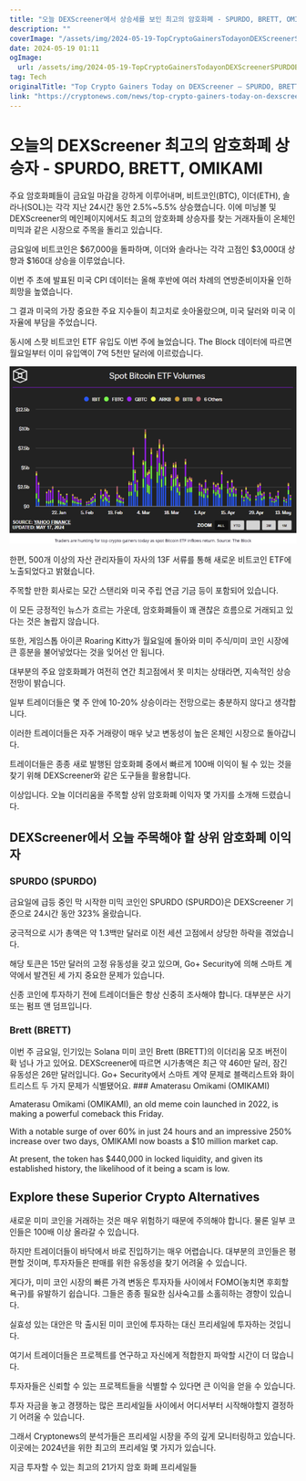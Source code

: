 ```yaml
---
title: "오늘 DEXScreener에서 상승세를 보인 최고의 암호화폐 - SPURDO, BRETT, OMIKAMI"
description: ""
coverImage: "/assets/img/2024-05-19-TopCryptoGainersTodayonDEXScreenerSPURDOBRETTOMIKAMI_thumbnail.png"
date: 2024-05-19 01:11
ogImage: 
  url: /assets/img/2024-05-19-TopCryptoGainersTodayonDEXScreenerSPURDOBRETTOMIKAMI_thumbnail.png
tag: Tech
originalTitle: "Top Crypto Gainers Today on DEXScreener – SPURDO, BRETT, OMIKAMI"
link: "https://cryptonews.com/news/top-crypto-gainers-today-on-dexscreener-spurdo-brett-omikami.htm"
---
```



# 오늘의 DEXScreener 최고의 암호화폐 상승자 - SPURDO, BRETT, OMIKAMI

주요 암호화폐들이 금요일 마감을 강하게 이루어내며, 비트코인(BTC), 이더(ETH), 솔라나(SOL)는 각각 지난 24시간 동안 2.5%~5.5% 상승했습니다. 이에 미닝볼 및 DEXScreener의 메인페이지에서도 최고의 암호화폐 상승자를 찾는 거래자들이 온체인 미믹과 같은 시장으로 주목을 돌리고 있습니다.

금요일에 비트코인은 $67,000을 돌파하며, 이더와 솔라나는 각각 고점인 $3,000대 상향과 $160대 상승을 이루었습니다.

<div class="content-ad"></div>

이번 주 초에 발표된 미국 CPI 데이터는 올해 후반에 여러 차례의 연방준비이자율 인하 희망을 높였습니다. 

그 결과 미국의 가장 중요한 주요 지수들이 최고치로 솟아올랐으며, 미국 달러와 미국 이자율에 부담을 주었습니다. 

동시에 스팟 비트코인 ETF 유입도 이번 주에 늘었습니다. The Block 데이터에 따르면 월요일부터 이미 유입액이 7억 5천만 달러에 이르렀습니다.

![Top Crypto Gainers Today on DEX Screener](/assets/img/2024-05-19-TopCryptoGainersTodayonDEXScreenerSPURDOBRETTOMIKAMI_0.png)

<div class="content-ad"></div>

한편, 500개 이상의 자산 관리자들이 자사의 13F 서류를 통해 새로운 비트코인 ETF에 노출되었다고 밝혔습니다.

주목할 만한 회사로는 모간 스탠리와 미국 주립 연금 기금 등이 포함되어 있습니다.

이 모든 긍정적인 뉴스가 흐르는 가운데, 암호화폐들이 꽤 괜찮은 흐름으로 거래되고 있다는 것은 놀랍지 않습니다.

또한, 게임스톱 아이콘 Roaring Kitty가 월요일에 돌아와 미미 주식/미미 코인 시장에 큰 흥분을 불어넣었다는 것을 잊어선 안 됩니다.

<div class="content-ad"></div>

대부분의 주요 암호화폐가 여전히 연간 최고점에서 못 미치는 상태라면, 지속적인 상승 전망이 밝습니다.

일부 트레이더들은 몇 주 안에 10-20% 상승이라는 전망으로는 충분하지 않다고 생각합니다.

이러한 트레이더들은 자주 거래량이 매우 낮고 변동성이 높은 온체인 시장으로 돌아갑니다.

트레이더들은 종종 새로 발행된 암호화폐 중에서 빠르게 100배 이익이 될 수 있는 것을 찾기 위해 DEXScreener와 같은 도구들을 활용합니다.

<div class="content-ad"></div>

이상입니다. 오늘 이더리움을 주목할 상위 암호화폐 이익자 몇 가지를 소개해 드렸습니다.

## DEXScreener에서 오늘 주목해야 할 상위 암호화폐 이익자

### SPURDO (SPURDO)

금요일에 급등 중인 막 시작한 미믹 코인인 SPURDO (SPURDO)은 DEXScreener 기준으로 24시간 동안 323% 올랐습니다.

<div class="content-ad"></div>

궁극적으로 시가 총액은 약 1.3백만 달러로 이전 세션 고점에서 상당한 하락을 겪었습니다.

해당 토큰은 15만 달러의 고정 유동성을 갖고 있으며, Go+ Security에 의해 스마트 계약에서 발견된 세 가지 중요한 문제가 있습니다.

신종 코인에 투자하기 전에 트레이더들은 항상 신중히 조사해야 합니다. 대부분은 사기 또는 펌프 앤 덤프입니다.

### Brett (BRETT)

<div class="content-ad"></div>

이번 주 금요일, 인기있는 Solana 미미 코인 Brett (BRETT)의 이더리움 모조 버전이 확 넘나 가고 있어요. DEXScreener에 따르면 시가총액은 최근 약 460만 달러, 잠긴 유동성은 26만 달러입니다. Go+ Security에서 스마트 계약 문제로 블랙리스트와 화이트리스트 두 가지 문제가 식별됐어요. ### Amaterasu Omikami (OMIKAMI)

<div class="content-ad"></div>

Amaterasu Omikami (OMIKAMI), an old meme coin launched in 2022, is making a powerful comeback this Friday.

With a notable surge of over 60% in just 24 hours and an impressive 250% increase over two days, OMIKAMI now boasts a $10 million market cap.

At present, the token has $440,000 in locked liquidity, and given its established history, the likelihood of it being a scam is low.

## Explore these Superior Crypto Alternatives

<div class="content-ad"></div>

새로운 미미 코인을 거래하는 것은 매우 위험하기 때문에 주의해야 합니다. 물론 일부 코인들은 100배 이상 올라갈 수 있습니다.

하지만 트레이더들이 바닥에서 바로 진입하기는 매우 어렵습니다. 대부분의 코인들은 평편할 것이며, 투자자들은 판매를 위한 유동성을 찾기 어려울 수 있습니다.

게다가, 미미 코인 시장의 빠른 가격 변동은 투자자들 사이에서 FOMO(놓치면 후회할 욕구)를 유발하기 쉽습니다. 그들은 종종 필요한 심사숙고를 소홀히하는 경향이 있습니다.

실효성 있는 대안은 막 출시된 미미 코인에 투자하는 대신 프리세일에 투자하는 것입니다.

<div class="content-ad"></div>

여기서 트레이더들은 프로젝트를 연구하고 자신에게 적합한지 파악할 시간이 더 많습니다.

투자자들은 신뢰할 수 있는 프로젝트들을 식별할 수 있다면 큰 이익을 얻을 수 있습니다.

투자 자금을 놓고 경쟁하는 많은 프리세일들 사이에서 어디서부터 시작해야할지 결정하기 어려울 수 있습니다.

그래서 Cryptonews의 분석가들은 프리세일 시장을 주의 깊게 모니터링하고 있습니다. 이곳에는 2024년을 위한 최고의 프리세일 몇 가지가 있습니다.

<div class="content-ad"></div>

지금 투자할 수 있는 최고의 21가지 암호 화폐 프리세일들